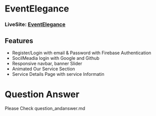 # EventElegance
### LiveSite: [EventElegance](https://eventelgance.web.app/)

## Features

- Register/Login with email & Password with Firebase Authentication
- SocilMeadia login with Google and Github
- Responsive navbar, banner Slider
- Animated Our Service Section
- Service Details Page with service Informatin

# Question Answer
Please Check question_andanswer.md


